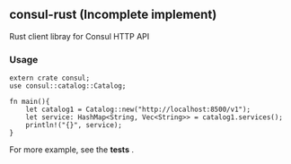 ## consul-rust (Incomplete implement)

Rust client libray for Consul HTTP API

### Usage

    extern crate consul;
    use consul::catalog::Catalog;

    fn main(){
        let catalog1 = Catalog::new("http://localhost:8500/v1");
        let service: HashMap<String, Vec<String>> = catalog1.services();
        println!("{}", service);
    }


For more example, see the **tests** .
